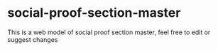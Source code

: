 # social-proof-section-master
This is a web model of social proof section master, feel free to edit or suggest changes
